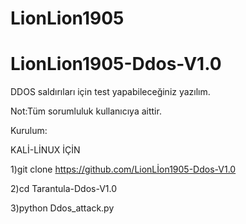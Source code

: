# LionLion1905 
# LionLion1905-Ddos-V1.0
DDOS saldırıları için test yapabileceğiniz yazılım.

Not:Tüm sorumluluk kullanıcıya aittir.

Kurulum:

KALİ-LİNUX İÇİN

1)git clone https://github.com/LionLİon1905-Ddos-V1.0

2)cd Tarantula-Ddos-V1.0

3)python Ddos_attack.py
